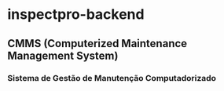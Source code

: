 # inspectpro-backend
## CMMS (Computerized Maintenance Management System) 
### Sistema de Gestão de Manutenção Computadorizado 
